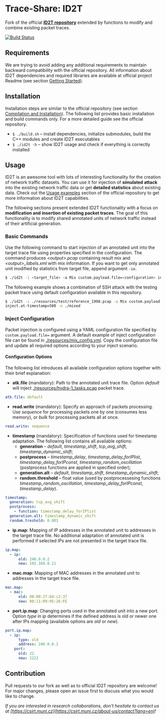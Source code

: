 
# Trace-Share: ID2T

Fork of the official **[ID2T repository](https://github.com/tklab-tud/ID2T)** extended by functions to modify and combine existing packet traces.

[![Build Status](https://travis-ci.org/Trace-Share/ID2T.svg?branch=master)](https://travis-ci.org/Trace-Share/ID2T)


## Requirements

We are trying to avoid adding any additional requirements to maintain backward compatibility with the official repository. All information about ID2T dependencies and required libraries are available at official project Readme (see section [Getting Started](https://github.com/tklab-tud/ID2T#getting-started)).


## Installation

Installation steps are similar to the official repository (see section [Compilation and Installation](https://github.com/tklab-tud/ID2T#compilation-and-installation)). The following list provides basic installation and build commands only. For a more detailed guide see the official repository.

* `$ ./build.sh` – install dependencies, initialize submodules, build the C++ modules and create ID2T executables
* `$ ./id2t -h` – show ID2T usage and check if everything is correctly installed


## Usage

ID2T is an awesome tool with lots of interesting functionality for the creation of network traffic datasets. You can use it for injection of **simulated attack** into the existing network traffic data or get **detailed statistics** about existing data. Check out the [Usage examples](https://github.com/tklab-tud/ID2T#usage-examples) section of the official repository to get more information about ID2T capabilities.

The following sections present extended ID2T functionality with a focus on **modification and insertion of existing packet traces**. The goal of this functionality is to modify shared annotated units of network traffic instead of their artificial generation.


### Basic Commands

Use the following command to start injection of an annotated unit into the target trace file using properties specified in the configuration. The command produces *&lt;output&gt;.pcap* containing result mix and *&lt;output&gt;_labels.xml* with mix information. If you want to get only annotated unit modified by statistics from target file, append argument `-ie`.

```bash
$ ./id2t -i <target_file> -a Mix custom.payload.file=<configuration> inject.at-timestamp=<timestamp> -o <output>
```

The following example shows a combination of SSH attack with the testing packet trace using default configuration available in this repository.

```bash
$ ./id2t -i ./resources/test/reference_1998.pcap -a Mix custom.payload.file=./resources/mix_config.yml \
inject.at-timestamp=500 -o ./mixed
```


### Inject Configuration

Packet injection is configured using a YAML configuration file specified by `custom.payload.file=` argument. A default example of inject configuration file can be found in [./resources/mix_config.yml](resources/mix_config.yml). Copy the configuration file and update all required options according to your inject scenario.

#### Configuration Options

The following list introduces all available configuration options together with their brief explanation:

* **atk.file** (mandatory): Path to the annotated unit trace file. Option *default* will inject [./resources/hydra-1_tasks.pcap](resources/hydra-1_tasks.pcap) packet trace.
```yaml
atk.file: default
```

* **read.write** (mandatory): Specify an approach of packets processing. Use *sequence* for processing packets one by one (consumes less memory), or *bulk* for processing packets all at once.
```yaml
read.write: sequence
```

* **timestamp** (mandatory): Specification of functions used for timestamp adaptation. The following list contains all available options:
  * **generation** – *default*, *timestamp_shift*, *tcp_avg_shift*, *timestamp_dynamic_shift*;
  * **postprocess** – *timestamp_delay*, *timestamp_delay_forIPlist*, *timestamp_delay_forIPconst*, *timestamp_random_oscillation* (postprocess functions are applied in specified order);
  * **generation.alt** – *default*, *timestamp_shift*, *timestamp_dynamic_shift*;
  * **random.threshold** – float value (used by postprocessesing functions *timestamp_random_oscillation*, *timestamp_delay_forIPconst*, *timestamp_delay*).
```yaml
timestamp:
  generation: tcp_avg_shift
  postprocess: 
    - function: timestamp_delay_forIPlist
  generation.alt: timestamp_dynamic_shift
  random.treshold: 0.001
```

* **ip.map**: Mapping of IP addresses in the annotated unit to addresses in the target trace file. No additional adaptation of annotated unit is performed if selected IPs are not presented in the target trace file.
```yaml
ip.map:
  - ip:
      old: 240.0.0.2
      new: 192.168.0.11
```

* **mac.map**: Mapping of MAC addresses in the annotated unit to addresses in the target trace file.
```yaml
mac.map:
  - mac: 
      old: 08:00:27:bd:c2:37
      new: 00:11:09:95:26:FE
```

* **port.ip.map**: Changing ports used in the annotated unit into a new port. Option *type* in *ip* determines if the defined address is old or newer one after IPs mapping (available options are *old* or *new*).
```yaml
port.ip.map:
  - ip:
      type: old 
      address: 240.0.0.2
    port: 
      old: 22
      new: 2222
```


## Contribution

Pull requests to our fork as well as to official ID2T repository are welcome! For major changes, please open an issue first to discuss what you would like to change.

*If you are interested in research collaborations, don't hesitate to contact us at  [https://csirt.muni.cz](https://csirt.muni.cz/about-us/contact?lang=en)!*
